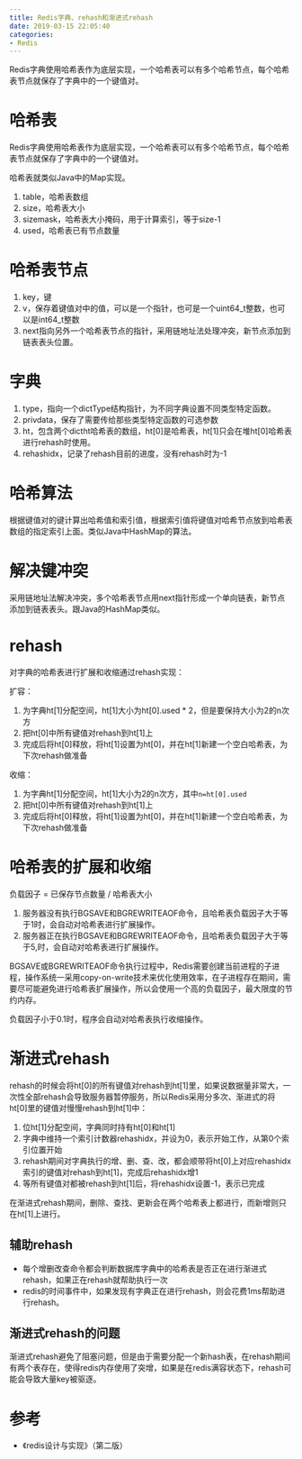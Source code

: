 ```yaml
---
title: Redis字典、rehash和渐进式rehash
date: 2019-03-15 22:05:40
categories: 
- Redis
---
```


Redis字典使用哈希表作为底层实现，一个哈希表可以有多个哈希节点，每个哈希表节点就保存了字典中的一个键值对。

<!-- more -->

# 哈希表

Redis字典使用哈希表作为底层实现，一个哈希表可以有多个哈希节点，每个哈希表节点就保存了字典中的一个键值对。

哈希表就类似Java中的Map实现。

1. table，哈希表数组
2. size，哈希表大小
3. sizemask，哈希表大小掩码，用于计算索引，等于size-1
4. used，哈希表已有节点数量

# 哈希表节点

1. key，键
2. v，保存着键值对中的值，可以是一个指针，也可是一个uint64_t整数，也可以是int64_t整数
3. next指向另外一个哈希表节点的指针，采用链地址法处理冲突，新节点添加到链表表头位置。

# 字典

1. type，指向一个dictType结构指针，为不同字典设置不同类型特定函数。
2. privdata，保存了需要传给那些类型特定函数的可选参数
3. ht，包含两个dictht哈希表的数组，ht[0]是哈希表，ht[1]只会在堆ht[0]哈希表进行rehash时使用。
4. rehashidx，记录了rehash目前的进度，没有rehash时为-1

# 哈希算法

根据键值对的键计算出哈希值和索引值，根据索引值将键值对哈希节点放到哈希表数组的指定索引上面。类似Java中HashMap的算法。

# 解决键冲突

采用链地址法解决冲突，多个哈希表节点用next指针形成一个单向链表，新节点添加到链表表头。跟Java的HashMap类似。

# rehash

对字典的哈希表进行扩展和收缩通过rehash实现：

扩容：

1. 为字典ht[1]分配空间，ht[1]大小为ht[0].used * 2，但是要保持大小为2的n次方
2. 把ht[0]中所有键值对rehash到ht[1]上
3. 完成后将ht[0]释放，将ht[1]设置为ht[0]，并在ht[1]新建一个空白哈希表，为下次rehash做准备

收缩：

1. 为字典ht[1]分配空间，ht[1]大小为2的n次方，其中`n=ht[0].used`
2. 把ht[0]中所有键值对rehash到ht[1]上
3. 完成后将ht[0]释放，将ht[1]设置为ht[0]，并在ht[1]新建一个空白哈希表，为下次rehash做准备

# 哈希表的扩展和收缩

负载因子 = 已保存节点数量 / 哈希表大小

1. 服务器没有执行BGSAVE和BGREWRITEAOF命令，且哈希表负载因子大于等于1时，会自动对哈希表进行扩展操作。
2. 服务器正在执行BGSAVE和BGREWRITEAOF命令，且哈希表负载因子大于等于5,时，会自动对哈希表进行扩展操作。

BGSAVE或BGREWRITEAOF命令执行过程中，Redis需要创建当前进程的子进程，操作系统一采用copy-on-write技术来优化使用效率，在子进程存在期间，需要尽可能避免进行哈希表扩展操作，所以会使用一个高的负载因子，最大限度的节约内存。

负载因子小于0.1时，程序会自动对哈希表执行收缩操作。

# 渐进式rehash

rehash的时候会将ht[0]的所有键值对rehash到ht[1]里，如果说数据量非常大，一次性全部rehash会导致服务器暂停服务，所以Redis采用分多次、渐进式的将ht[0]里的键值对慢慢rehash到ht[1]中：

1. 位ht[1]分配空间，字典同时持有ht[0]和ht[1]
2. 字典中维持一个索引计数器rehashidx，并设为0，表示开始工作，从第0个索引位置开始
3. rehash期间对字典执行的增、删、查、改，都会顺带将ht[0]上对应rehashidx索引的键值对rehash到ht[1]，完成后rehashidx增1
4. 等所有键值对都被rehash到ht[1]后，将rehashidx设置-1，表示已完成

在渐进式rehash期间，删除、查找、更新会在两个哈希表上都进行，而新增则只在ht[1]上进行。

## 辅助rehash

- 每个增删改查命令都会判断数据库字典中的哈希表是否正在进行渐进式rehash，如果正在rehash就帮助执行一次
- redis的时间事件中，如果发现有字典正在进行rehash，则会花费1ms帮助进行rehash。

## 渐进式rehash的问题

渐进式rehash避免了阻塞问题，但是由于需要分配一个新hash表，在rehash期间有两个表存在，使得redis内存使用了突增，如果是在redis满容状态下，rehash可能会导致大量key被驱逐。

# 参考

- 《redis设计与实现》（第二版）